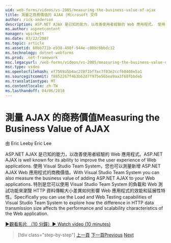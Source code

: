 ```yaml
---
uid: web-forms/videos/vs-2005/measuring-the-business-value-of-ajax
title: 測量之商務價值的 AJAX |Microsoft 文件
author: rick-anderson
description: ASP.NET AJAX 是已知的能力，以改善使用者經驗的 Web 應用程式。 使用 Visual Studio Team System，您也可以測量 busine...
ms.author: aspnetcontent
manager: wpickett
ms.date: 03/23/2007
ms.topic: article
ms.assetid: 60bb771b-e938-490f-944e-c80bc6bbdc12
ms.technology: dotnet-webforms
ms.prod: .net-framework
msc.legacyurl: /web-forms/videos/vs-2005/measuring-the-business-value-of-ajax
msc.type: video
ms.openlocfilehash: ef7569a5b4ac278f1bf7ac7f03e2ccf60408e5a1
ms.sourcegitcommit: f8852267f463b62d7f975e56bea9aa3f68fbbdeb
ms.translationtype: MT
ms.contentlocale: zh-TW
ms.lasthandoff: 04/06/2018
---
```

<a name="measuring-the-business-value-of-ajax"></a><span data-ttu-id="e793b-104">測量 AJAX 的商務價值</span><span class="sxs-lookup"><span data-stu-id="e793b-104">Measuring the Business Value of AJAX</span></span>
====================
<span data-ttu-id="e793b-105">由 Eric Lee</span><span class="sxs-lookup"><span data-stu-id="e793b-105">by Eric Lee</span></span>

<span data-ttu-id="e793b-106">ASP.NET AJAX 是已知的能力，以改善使用者經驗的 Web 應用程式。</span><span class="sxs-lookup"><span data-stu-id="e793b-106">ASP.NET AJAX is well known for its ability to improve the user experience of Web applications.</span></span> <span data-ttu-id="e793b-107">使用 Visual Studio Team System，您也可以測量新增 ASP.NET AJAX Web 應用程式的商務價值。</span><span class="sxs-lookup"><span data-stu-id="e793b-107">With Visual Studio Team System you can also measure the business value of adding ASP.NET AJAX to your Web applications.</span></span> <span data-ttu-id="e793b-108">特別是您可以使用 Visual Studio Team System 的負載和 Web 測試功能來瀏覽 HTTP 資料傳輸大小差異如何影響 Web 應用程式的效能和延展性特性。</span><span class="sxs-lookup"><span data-stu-id="e793b-108">Specifically you can use the Load and Web Testing capabilities of Visual Studio Team System to explore how the difference in HTTP data transmission size affects the performance and scalability characteristics of the Web application.</span></span>

[<span data-ttu-id="e793b-109">&#9654;觀看影片 （10 分鐘）</span><span class="sxs-lookup"><span data-stu-id="e793b-109">&#9654; Watch video (10 minutes)</span></span>](https://channel9.msdn.com/Blogs/ASP-NET-Site-Videos/measuring-the-business-value-of-ajax)

> [!div class="step-by-step"]
> <span data-ttu-id="e793b-110">[上一頁](introduction-to-managing-and-running-tests-with-team-system.md)
> [下一頁](code-coverage-of-automated-tests.md)</span><span class="sxs-lookup"><span data-stu-id="e793b-110">[Previous](introduction-to-managing-and-running-tests-with-team-system.md)
[Next](code-coverage-of-automated-tests.md)</span></span>
